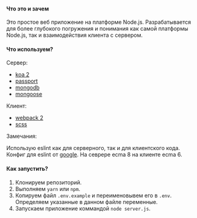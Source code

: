 #### Что это и зачем

Это простое веб приложение на платформе Node.js. Разрабатывается для более глубокого погружения и понимания как самой платформы Node.js, так и взаимодействия клиента с сервером.

#### Что используем?

Сервер:

* [koa 2](http://koajs.com)
* [passport](http://passportjs.org)
* [mongodb](https://www.mongodb.com)
* [mongoose](http://mongoosejs.com)

Клиент:

* [webpack 2](https://webpack.js.org)
* [scss](http://sass-lang.com)

Замечания:

Использую eslint как для серверного, так и для клиентского кода. Конфиг для eslint от [google](https://github.com/google/eslint-config-google). На севрере ecma 8 на клиенте ecma 6.

#### Как запустить?

1. Клонируем репозиторий.
2. Выполняем `yarn` или `npm`.
3. Копируем файл `.env.example` и переименовывем его в `.env`. Определяем указанные в данном файле переменные.
4. Запускаем приложение коммандой `node server.js`.